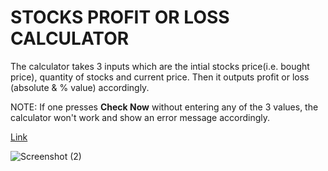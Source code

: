 # STOCKS PROFIT OR LOSS CALCULATOR
The calculator takes 3 inputs which are the intial stocks price(i.e. bought price), quantity of stocks and current price. 
Then it outputs profit or loss (absolute & % value) accordingly. <br />

NOTE: If one presses **Check Now** without entering any of the 3 values, the calculator won't work and show an error message accordingly.

[Link](https://profit-loss-ns.netlify.app/)

![Screenshot (2)](https://user-images.githubusercontent.com/114111237/197042589-36e694bc-2a61-445c-9af6-85acaf44f7c6.png)
